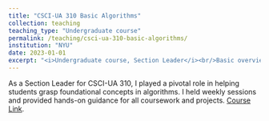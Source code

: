 ```yaml
---
title: "CSCI-UA 310 Basic Algorithms"
collection: teaching
teaching_type: "Undergraduate course"
permalink: /teaching/csci-ua-310-basic-algorithms/
institution: "NYU"
date: 2023-01-01
excerpt: "<i>Undergraduate course, Section Leader</i><br/>Basic overview of algorithmic principles."
---
```


As a Section Leader for CSCI-UA 310, I played a pivotal role in helping students grasp foundational concepts in algorithms. I held weekly sessions and provided hands-on guidance for all coursework and projects. [Course Link](https://www.coursicle.com/nyu/courses/CSCIUA/310/).

